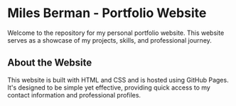 # Miles Berman - Portfolio Website

Welcome to the repository for my personal portfolio website. This website serves as a showcase of my projects, skills, and professional journey.

## About the Website

This website is built with HTML and CSS and is hosted using GitHub Pages. It's designed to be simple yet effective, providing quick access to my contact information and professional profiles.

